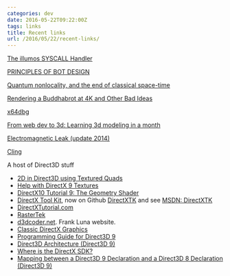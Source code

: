 ```yaml
---
categories: dev
date: 2016-05-22T09:22:00Z
tags: links
title: Recent links
url: /2016/05/22/recent-links/
---
```


[The illumos SYSCALL Handler](http://zinascii.com/2016/the-illumos-syscall-handler.html)

[PRINCIPLES OF BOT DESIGN](https://blog.intercom.io/principles-bot-design/)

[Quantum nonlocality, and the end of classical space-time](http://arxiv.org/abs/1605.06022)

[Rendering a Buddhabrot at 4K and Other Bad Ideas](https://benedikt-bitterli.me/buddhabrot/)

[x64dbg](http://x64dbg.com/index.html#start)

[From web dev to 3d: Learning 3d modeling in a month](https://levels.io/from-web-dev-to-3d/)

[Electromagnetic Leak (update 2014)](http://abstrusegoose.com/567)

[Cling](https://root.cern.ch/cling)

A host of Direct3D stuff

* [2D in Direct3D using Textured Quads](http://www.gamedev.net/page/resources/_/technical/directx-and-xna/2d-in-direct3d-using-textured-quads-r1972)
* [Help with DirectX 9 Textures](http://www.cplusplus.com/forum/windows/53725/)
* [DirectX10 Tutorial 9: The Geometry Shader](https://takinginitiative.wordpress.com/2011/01/12/directx10-tutorial-9-the-geometry-shader/)
* [DirectX Tool Kit](http://directxtk.codeplex.com/), now on Github [DirectXTK](https://github.com/Microsoft/DirectXTK) and see [MSDN: DirectXTK](https://blogs.msdn.microsoft.com/chuckw/2012/03/02/directxtk/)
* [DirectXTutorial.com](http://www.directxtutorial.com/)
* [RasterTek](http://www.rastertek.com/)
* [d3dcoder.net](http://www.d3dcoder.net/). Frank Luna website.
* [Classic DirectX Graphics](https://msdn.microsoft.com/en-us/library/windows/desktop/hh309465(v=vs.85).aspx)
* [Programming Guide for Direct3D 9](https://msdn.microsoft.com/en-us/library/windows/desktop/bb219838(v=vs.85).aspx)
* [Direct3D Architecture (Direct3D 9)](https://msdn.microsoft.com/en-us/library/windows/desktop/bb219679(v=vs.85).aspx)
* [Where is the DirectX SDK?](https://msdn.microsoft.com/en-us/library/windows/desktop/ee663275(v=vs.85).aspx)
* [Mapping between a Direct3D 9 Declaration and a Direct3D 8 Declaration (Direct3D 9)](https://msdn.microsoft.com/en-us/library/windows/desktop/bb147171(v=vs.85).aspx)
